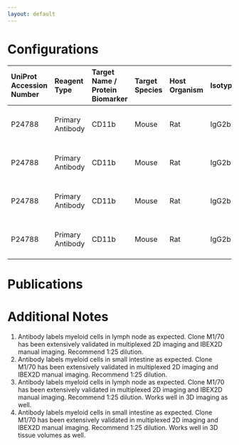 ```yaml
---
layout: default
---
```


# Configurations

| UniProt Accession Number   | Reagent Type     | Target Name / Protein Biomarker   | Target Species   | Host Organism   | Isotype   | Clonality   | Vendor    |   Catalog Number | Conjugate   | RRID      | Availability   | Method                 | Tissue Preservation               | Target Tissue   | Tissue State   | Detergent        | Antigen Retrieval Conditions   | Dye Inactivation Conditions   | Recommend   | Agree                                                        | Disagree   | Contributor                                                  | Notes       |
|:---------------------------|:-----------------|:----------------------------------|:-----------------|:----------------|:----------|:------------|:----------|-----------------:|:------------|:----------|:---------------|:-----------------------|:----------------------------------|:----------------|:---------------|:-----------------|:-------------------------------|:------------------------------|:------------|:-------------------------------------------------------------|:-----------|:-------------------------------------------------------------|:------------|
| P24788                     | Primary Antibody | CD11b                             | Mouse            | Rat             | IgG2b     | M1/70       | BioLegend |           101217 | AF488       | AB_389305 | Stock          | Multiplexed 2D Imaging | 1:4 Cytofix/Cytoperm Fixed Frozen | Lymph Node      | NA             | 1:10 BD PermWash | NA                             | NA                            | Yes         | [0009-0003-9817-7874](https://orcid.org/0009-0003-9817-7874) | NA         | [0009-0003-9817-7874](https://orcid.org/0009-0003-9817-7874) | [1](#notes) |
| P24788                     | Primary Antibody | CD11b                             | Mouse            | Rat             | IgG2b     | M1/70       | BioLegend |           101217 | AF488       | AB_389305 | Stock          | Multiplexed 2D Imaging | 1:4 Cytofix/Cytoperm Fixed Frozen | Small Intestine | NA             | 1:10 BD PermWash | NA                             | NA                            | Yes         | [0009-0003-9817-7874](https://orcid.org/0009-0003-9817-7874) | NA         | [0009-0003-9817-7874](https://orcid.org/0009-0003-9817-7874) | [2](#notes) |
| P24788                     | Primary Antibody | CD11b                             | Mouse            | Rat             | IgG2b     | M1/70       | BioLegend |           101217 | AF488       | AB_389305 | Stock          | Ce3D-IBEX              | 1:4 Cytofix/Cytoperm Fixed Frozen | Lymph Node      | NA             | 1:10 BD PermWash | NA                             | 1 mg/ml LiBH4 15 minutes      | Yes         | [0009-0003-9817-7874](https://orcid.org/0009-0003-9817-7874) | NA         | [0009-0003-9817-7874](https://orcid.org/0009-0003-9817-7874) | [3](#notes) |
| P24788                     | Primary Antibody | CD11b                             | Mouse            | Rat             | IgG2b     | M1/70       | BioLegend |           101217 | AF488       | AB_389305 | Stock          | Ce3D-IBEX              | 1:4 Cytofix/Cytoperm Fixed Frozen | Small Intestine | NA             | 1:10 BD PermWash | NA                             | 1 mg/ml LiBH4 15 minutes      | Yes         | [0009-0003-9817-7874](https://orcid.org/0009-0003-9817-7874) | NA         | [0009-0003-9817-7874](https://orcid.org/0009-0003-9817-7874) | [4](#notes) |

# Publications



# Additional Notes

<a name="notes"></a>
1. Antibody labels myeloid cells in lymph node as expected. Clone M1/70 has been extensively validated in multiplexed 2D imaging and IBEX2D manual imaging. Recommend 1:25 dilution.
2. Antibody labels myeloid cells in small intestine as expected. Clone M1/70 has been extensively validated in multiplexed 2D imaging and IBEX2D manual imaging. Recommend 1:25 dilution.
3. Antibody labels myeloid cells in lymph node as expected. Clone M1/70 has been extensively validated in multiplexed 2D imaging and IBEX2D manual imaging. Recommend 1:25 dilution. Works well in 3D imaging as well.
4. Antibody labels myeloid cells in small intestine as expected. Clone M1/70 has been extensively validated in multiplexed 2D imaging and IBEX2D manual imaging. Recommend 1:25 dilution. Works well in 3D tissue volumes as well.